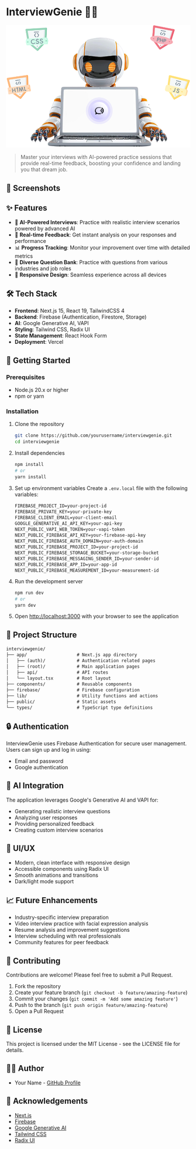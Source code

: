 # InterviewGenie 🧞‍♂️

![InterviewGenie Logo](public/robot.png)

> Master your interviews with AI-powered practice sessions that provide real-time feedback, boosting your confidence and landing you that dream job.

## 📱 Screenshots

<!-- Add your screenshots here. Examples: -->
<!-- ![Home Page](screenshots/home.png) -->
<!-- ![Interview Session](screenshots/interview-session.png) --> 
<!-- ![Feedback Page](screenshots/feedback.png) -->

## ✨ Features

- 🤖 **AI-Powered Interviews**: Practice with realistic interview scenarios powered by advanced AI
- 💬 **Real-time Feedback**: Get instant analysis on your responses and performance
- 📊 **Progress Tracking**: Monitor your improvement over time with detailed metrics
- 📝 **Diverse Question Bank**: Practice with questions from various industries and job roles
- 📱 **Responsive Design**: Seamless experience across all devices

## 🛠️ Tech Stack

- **Frontend**: Next.js 15, React 19, TailwindCSS 4
- **Backend**: Firebase (Authentication, Firestore, Storage)
- **AI**: Google Generative AI, VAPI
- **Styling**: Tailwind CSS, Radix UI
- **State Management**: React Hook Form
- **Deployment**: Vercel

## 🚀 Getting Started

### Prerequisites

- Node.js 20.x or higher
- npm or yarn

### Installation

1. Clone the repository
   ```bash
   git clone https://github.com/yourusername/interviewgenie.git
   cd interviewgenie
   ```

2. Install dependencies
   ```bash
   npm install
   # or
   yarn install
   ```

3. Set up environment variables
   Create a `.env.local` file with the following variables:
   ```
   FIREBASE_PROJECT_ID=your-project-id
   FIREBASE_PRIVATE_KEY=your-private-key
   FIREBASE_CLIENT_EMAIL=your-client-email
   GOOGLE_GENERATIVE_AI_API_KEY=your-api-key
   NEXT_PUBLIC_VAPI_WEB_TOKEN=your-vapi-token
   NEXT_PUBLIC_FIREBASE_API_KEY=your-firebase-api-key
   NEXT_PUBLIC_FIREBASE_AUTH_DOMAIN=your-auth-domain
   NEXT_PUBLIC_FIREBASE_PROJECT_ID=your-project-id
   NEXT_PUBLIC_FIREBASE_STORAGE_BUCKET=your-storage-bucket
   NEXT_PUBLIC_FIREBASE_MESSAGING_SENDER_ID=your-sender-id
   NEXT_PUBLIC_FIREBASE_APP_ID=your-app-id
   NEXT_PUBLIC_FIREBASE_MEASUREMENT_ID=your-measurement-id
   ```

4. Run the development server
   ```bash
   npm run dev
   # or
   yarn dev
   ```

5. Open [http://localhost:3000](http://localhost:3000) with your browser to see the application

## 📂 Project Structure

```
interviewgenie/
├── app/                   # Next.js app directory
│   ├── (auth)/            # Authentication related pages
│   ├── (root)/            # Main application pages
│   ├── api/               # API routes
│   └── layout.tsx         # Root layout
├── components/            # Reusable components
├── firebase/              # Firebase configuration
├── lib/                   # Utility functions and actions
├── public/                # Static assets
└── types/                 # TypeScript type definitions
```

## 🔒 Authentication

InterviewGenie uses Firebase Authentication for secure user management. Users can sign up and log in using:
- Email and password
- Google authentication

## 🧠 AI Integration

The application leverages Google's Generative AI and VAPI for:
- Generating realistic interview questions
- Analyzing user responses
- Providing personalized feedback
- Creating custom interview scenarios

## 🎨 UI/UX

- Modern, clean interface with responsive design
- Accessible components using Radix UI
- Smooth animations and transitions
- Dark/light mode support

## 📈 Future Enhancements

- Industry-specific interview preparation
- Video interview practice with facial expression analysis
- Resume analysis and improvement suggestions
- Interview scheduling with real professionals
- Community features for peer feedback

## 🤝 Contributing

Contributions are welcome! Please feel free to submit a Pull Request.

1. Fork the repository
2. Create your feature branch (`git checkout -b feature/amazing-feature`)
3. Commit your changes (`git commit -m 'Add some amazing feature'`)
4. Push to the branch (`git push origin feature/amazing-feature`)
5. Open a Pull Request

## 📄 License

This project is licensed under the MIT License - see the LICENSE file for details.

## 👨‍💻 Author

- Your Name - [GitHub Profile](https://github.com/yourusername)

## 🙏 Acknowledgements

- [Next.js](https://nextjs.org/)
- [Firebase](https://firebase.google.com/)
- [Google Generative AI](https://ai.google.dev/)
- [Tailwind CSS](https://tailwindcss.com/)
- [Radix UI](https://www.radix-ui.com/)
